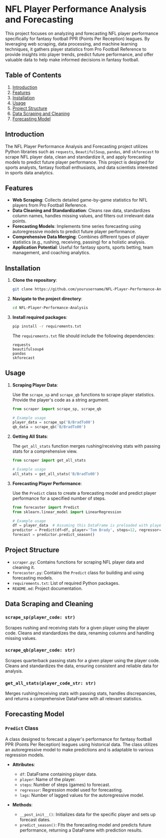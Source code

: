 # NFL Player Performance Analysis and Forecasting

This project focuses on analyzing and forecasting NFL player performance specifically for fantasy football PPR (Points Per Reception) leagues. By leveraging web scraping, data processing, and machine learning techniques, it gathers player statistics from Pro Football Reference to provide insights into player trends, predict future performance, and offer valuable data to help make informed decisions in fantasy football. 

## Table of Contents

1. [Introduction](#introduction)
2. [Features](#features)
3. [Installation](#installation)
4. [Usage](#usage)
5. [Project Structure](#project-structure)
6. [Data Scraping and Cleaning](#data-scraping-and-cleaning)
7. [Forecasting Model](#forecasting-model)

## Introduction

The NFL Player Performance Analysis and Forecasting project utilizes Python libraries such as `requests`, `BeautifulSoup`, `pandas`, and `skforecast` to scrape NFL player data, clean and standardize it, and apply forecasting models to predict future player performance. This project is designed for sports analysts, fantasy football enthusiasts, and data scientists interested in sports data analytics.

## Features

- **Web Scraping**: Collects detailed game-by-game statistics for NFL players from Pro Football Reference.
- **Data Cleaning and Standardization**: Cleans raw data, standardizes column names, handles missing values, and filters out irrelevant data points.
- **Forecasting Models**: Implements time series forecasting using autoregressive models to predict future player performance.
- **Comprehensive Data Merging**: Combines different types of player statistics (e.g., rushing, receiving, passing) for a holistic analysis.
- **Application Potential**: Useful for fantasy sports, sports betting, team management, and coaching analytics.

## Installation

1. **Clone the repository**:

    ```bash
    git clone https://github.com/yourusername/NFL-Player-Performance-Analysis.git
    ```

2. **Navigate to the project directory**:

    ```bash
    cd NFL-Player-Performance-Analysis
    ```

3. **Install required packages**:

    ```bash
    pip install -r requirements.txt
    ```

   The `requirements.txt` file should include the following dependencies:

    ```text
    requests
    beautifulsoup4
    pandas
    skforecast
    ```

## Usage

1. **Scraping Player Data**:

   Use the `scrape_sp` and `scrape_qb` functions to scrape player statistics. Provide the player's code as a string argument.

    ```python
    from scraper import scrape_sp, scrape_qb

    # Example usage
    player_data = scrape_sp('B/BradTo00')
    qb_data = scrape_qb('B/BradTo00')
    ```

2. **Getting All Stats**:

   The `get_all_stats` function merges rushing/receiving stats with passing stats for a comprehensive view.

    ```python
    from scraper import get_all_stats

    # Example usage
    all_stats = get_all_stats('B/BradTo00')
    ```

3. **Forecasting Player Performance**:

   Use the `Predict` class to create a forecasting model and predict player performance for a specified number of steps.

    ```python
    from forecaster import Predict
    from sklearn.linear_model import LinearRegression

    # Example usage
    df = player_data  # Assuming this DataFrame is preloaded with player stats
    predictor = Predict(df=df, player='Tom Brady', steps=12, regressor=LinearRegression, lags=3)
    forecast = predictor.predict_season()
    ```

## Project Structure

- `scraper.py`: Contains functions for scraping NFL player data and cleaning it.
- `forecaster.py`: Contains the `Predict` class for building and using forecasting models.
- `requirements.txt`: List of required Python packages.
- `README.md`: Project documentation.

## Data Scraping and Cleaning

### `scrape_sp(player_code: str)`

Scrapes rushing and receiving stats for a given player using the player code. Cleans and standardizes the data, renaming columns and handling missing values.

### `scrape_qb(player_code: str)`

Scrapes quarterback passing stats for a given player using the player code. Cleans and standardizes the data, ensuring consistent and reliable data for analysis.

### `get_all_stats(player_code_str: str)`

Merges rushing/receiving stats with passing stats, handles discrepancies, and returns a comprehensive DataFrame with all relevant statistics.

## Forecasting Model

### `Predict` Class

A class designed to forecast a player's performance for fantasy football PPR (Points Per Reception) leagues using historical data. The class utilizes an autoregressive model to make predictions and is adaptable to various regression models. 

- **Attributes**:
  - `df`: DataFrame containing player data.
  - `player`: Name of the player.
  - `steps`: Number of steps (games) to forecast.
  - `regressor`: Regression model used for forecasting.
  - `lags`: Number of lagged values for the autoregressive model.

- **Methods**:
  - `__post_init__()`: Initializes data for the specific player and sets up forecast dates.
  - `predict_season()`: Fits the forecasting model and predicts future performance, returning a DataFrame with prediction results.

